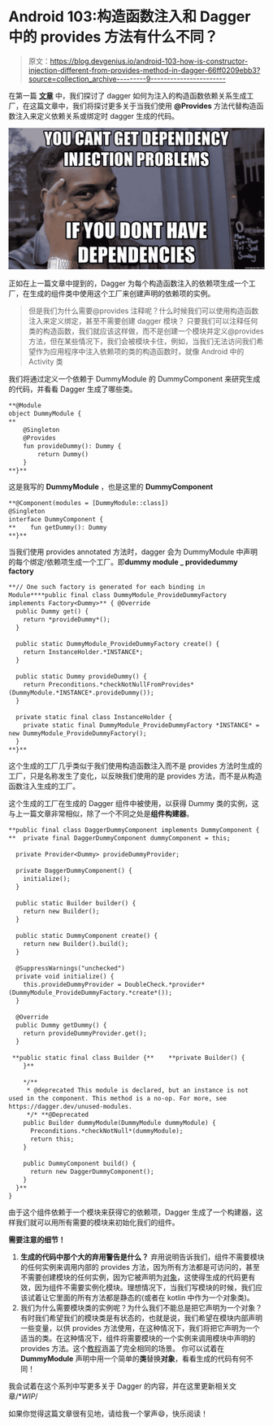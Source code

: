 # Android 103:构造函数注入和 Dagger 中的 provides 方法有什么不同？

> 原文：<https://blog.devgenius.io/android-103-how-is-constructor-injection-different-from-provides-method-in-dagger-66ff0209ebb3?source=collection_archive---------9----------------------->

在第一篇 [**文章**](https://saurabhofficial.medium.com/android-101-what-does-dagger-really-generate-behind-the-scenes-db1300f9ce82) 中，我们探讨了 dagger 如何为注入的构造函数依赖关系生成工厂，在这篇文章中，我们将探讨更多关于当我们使用 **@Provides** 方法代替构造函数注入来定义依赖关系或绑定时 dagger 生成的代码。

![](img/27f46f3dd74151b0675287cb3787dea0.png)

正如在上一篇文章中提到的，Dagger 为每个构造函数注入的依赖项生成一个工厂，在生成的组件类中使用这个工厂来创建声明的依赖项的实例。

> 但是我们为什么需要@provides 注释呢？什么时候我们可以使用构造函数注入来定义绑定，甚至不需要创建 dagger 模块？
> 只要我们可以注释任何类的构造函数，我们就应该这样做，而不是创建一个模块并定义@provides 方法，但在某些情况下，我们会被模块卡住，例如，当我们无法访问我们希望作为应用程序中注入依赖项的类的构造函数时，就像 Android 中的 Activity 类

我们将通过定义一个依赖于 DummyModule 的 DummyComponent 来研究生成的代码，并看看 Dagger 生成了哪些类。

```
**@Module
object DummyModule {
**    
    @Singleton
    @Provides
    fun provideDummy(): Dummy {
        return Dummy()
    }
**}**
```

这是我写的 **DummyModule** ，也是这里的 **DummyComponent**

```
**@Component(modules = [DummyModule::class])
@Singleton
interface DummyComponent {
**    fun getDummy(): Dummy
**}**
```

当我们使用 provides annotated 方法时，dagger 会为 DummyModule 中声明的每个绑定/依赖项生成一个工厂。即**dummy module _ providedummy factory**

```
**// One such factory is generated for each binding in Module****public final class DummyModule_ProvideDummyFactory implements Factory<Dummy>** { @Override
  public Dummy get() {
    return *provideDummy*();
  }

  public static DummyModule_ProvideDummyFactory create() {
    return InstanceHolder.*INSTANCE*;
  }

  public static Dummy provideDummy() {
    return Preconditions.*checkNotNullFromProvides*(DummyModule.*INSTANCE*.provideDummy());
  }

  private static final class InstanceHolder {
    private static final DummyModule_ProvideDummyFactory *INSTANCE* = new DummyModule_ProvideDummyFactory();
  }
**}**
```

这个生成的工厂几乎类似于我们使用构造函数注入而不是 provides 方法时生成的工厂，只是名称发生了变化，以反映我们使用的是 provides 方法，而不是从构造函数注入生成的工厂。

这个生成的工厂在生成的 Dagger 组件中被使用，以获得 Dummy 类的实例，这与上一篇文章非常相似，除了一个不同之处是**组件构建器**。

```
**public final class DaggerDummyComponent implements DummyComponent {
**  private final DaggerDummyComponent dummyComponent = this;

  private Provider<Dummy> provideDummyProvider;

  private DaggerDummyComponent() {
    initialize();
  }

  public static Builder builder() {
    return new Builder();
  }

  public static DummyComponent create() {
    return new Builder().build();
  }

  @SuppressWarnings("unchecked")
  private void initialize() {
    this.provideDummyProvider = DoubleCheck.*provider*(DummyModule_ProvideDummyFactory.*create*());
  }

  @Override
  public Dummy getDummy() {
    return provideDummyProvider.get();
  }

 **public static final class Builder {**    **private Builder() {
    }**

    */**
     * @deprecated This module is declared, but an instance is not used in the component. This method is a no-op. For more, see https://dagger.dev/unused-modules.
     */* **@Deprecated
    public Builder dummyModule(DummyModule dummyModule) {
      Preconditions.*checkNotNull*(dummyModule);
      return this;
    }

    public DummyComponent build() {
      return new DaggerDummyComponent();
    }
  }**
}
```

由于这个组件依赖于一个模块来获得它的依赖项，Dagger 生成了一个构建器，这样我们就可以用所有需要的模块来初始化我们的组件。

**需要注意的细节！**

1.  **生成的代码中那个大的弃用警告是什么？**
    弃用说明告诉我们，组件不需要模块的任何实例来调用内部的 provides 方法，因为所有方法都是可访问的，甚至不需要创建模块的任何实例，因为它被声明为[对象](https://play.kotlinlang.org/byExample/03_special_classes/04_Object)，这使得生成的代码更有效，因为组件不需要实例化模块。理想情况下，当我们写模块的时候，我们应该试着让它里面的所有方法都是静态的(或者在 kotlin 中作为一个对象类)。
2.  我们为什么需要模块类的实例呢？为什么我们不能总是把它声明为一个对象？有时我们希望我们的模块类是有状态的，也就是说，我们希望在模块内部声明一些变量，以供 provides 方法使用，在这种情况下，我们将把它声明为一个适当的类。在这种情况下，组件将需要模块的一个实例来调用模块中声明的 provides 方法。这个[教程](https://codinginflow.com/tutorials/android/dagger-2/part-7-stateful-modules)涵盖了完全相同的场景。
    你可以试着在 **DummyModule** 声明中用一个简单的**类**替换**对象**，看看生成的代码有何不同！

我会试着在这个系列中写更多关于 Dagger 的内容，并在这里更新相关文章/**WIP*/

如果你觉得这篇文章很有见地，请给我一个掌声😄，快乐阅读！